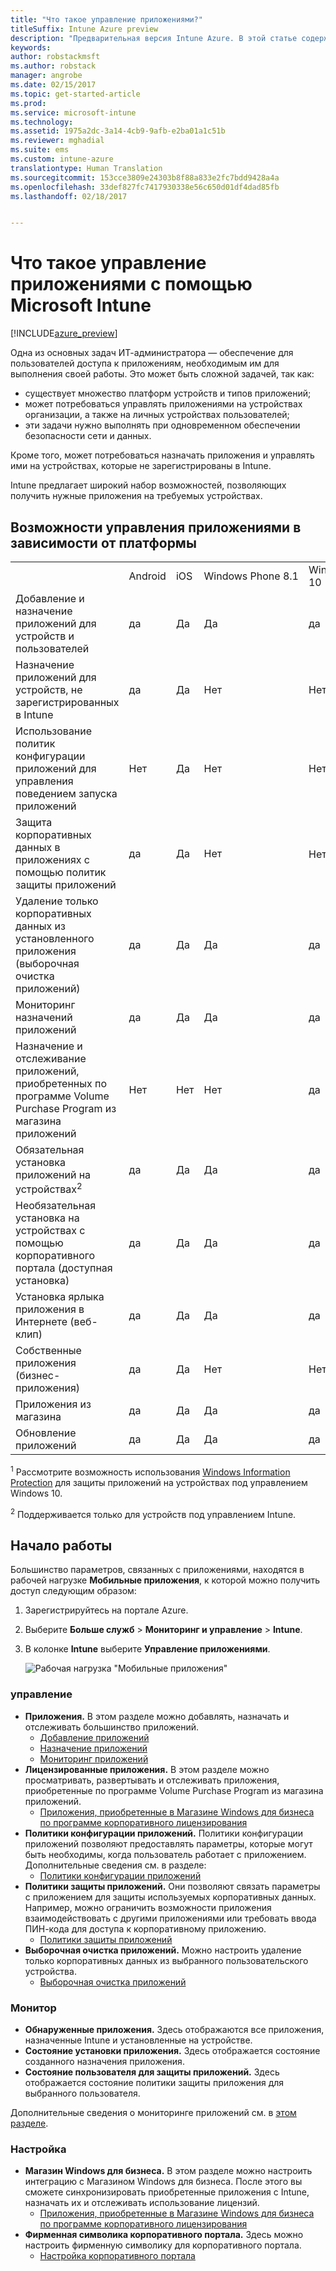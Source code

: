 ```yaml
---
title: "Что такое управление приложениями?"
titleSuffix: Intune Azure preview
description: "Предварительная версия Intune Azure. В этой статье содержатся общие сведения об управлении приложениями с помощью Microsoft Intune"
keywords: 
author: robstackmsft
ms.author: robstack
manager: angrobe
ms.date: 02/15/2017
ms.topic: get-started-article
ms.prod: 
ms.service: microsoft-intune
ms.technology: 
ms.assetid: 1975a2dc-3a14-4cb9-9afb-e2ba01a1c51b
ms.reviewer: mghadial
ms.suite: ems
ms.custom: intune-azure
translationtype: Human Translation
ms.sourcegitcommit: 153cce3809e24303b8f88a833e2fc7bdd9428a4a
ms.openlocfilehash: 33def827fc7417930338e56c650d01df4dad85fb
ms.lasthandoff: 02/18/2017


---
```


# <a name="what-is-microsoft-intune-app-management"></a>Что такое управление приложениями с помощью Microsoft Intune


[!INCLUDE[azure_preview](../includes/azure_preview.md)]


Одна из основных задач ИТ-администратора — обеспечение для пользователей доступа к приложениям, необходимым им для выполнения своей работы. Это может быть сложной задачей, так как:
- существует множество платформ устройств и типов приложений;
- может потребоваться управлять приложениями на устройствах организации, а также на личных устройствах пользователей;
- эти задачи нужно выполнять при одновременном обеспечении безопасности сети и данных. 

Кроме того, может потребоваться назначать приложения и управлять ими на устройствах, которые не зарегистрированы в Intune.

Intune предлагает широкий набор возможностей, позволяющих получить нужные приложения на требуемых устройствах.

## <a name="app-management-capabilities-by-platform"></a>Возможности управления приложениями в зависимости от платформы

||||||
|-|-|-|-|-|
|&nbsp; |Android|iOS|Windows Phone 8.1|Windows 10|
|Добавление и назначение приложений для устройств и пользователей|да|Да|Да|да|
|Назначение приложений для устройств, не зарегистрированных в Intune|да|Да|Нет|Нет|
|Использование политик конфигурации приложений для управления поведением запуска приложений|Нет|Да|Нет|Нет|
|Защита корпоративных данных в приложениях с помощью политик защиты приложений|да|Да|Нет|Нет<sup>1</sup>|
|Удаление только корпоративных данных из установленного приложения (выборочная очистка приложений)|да|Да|Да|да|
|Мониторинг назначений приложений|да|Да|Да|да|
|Назначение и отслеживание приложений, приобретенных по программе Volume Purchase Program из магазина приложений|Нет|Нет|Нет|да|
|Обязательная установка приложений на устройствах<sup>2</sup>|да|Да|Да|да|
|Необязательная установка на устройствах с помощью корпоративного портала (доступная установка)|да|Да|Да|да|
|Установка ярлыка приложения в Интернете (веб-клип)|да|Да|Да|да|
|Собственные приложения (бизнес-приложения)|да|Да|Нет|Нет|
|Приложения из магазина|да|Да|Да|да|
|Обновление приложений|да|Да|Да|да|

<sup>1</sup> Рассмотрите возможность использования [Windows Information Protection](/intune-azure/configure-devices/how-to-configure-windows-information-protection) для защиты приложений на устройствах под управлением Windows 10.

<sup>2</sup> Поддерживается только для устройств под управлением Intune.


## <a name="how-to-get-started"></a>Начало работы

Большинство параметров, связанных с приложениями, находятся в рабочей нагрузке **Мобильные приложения**, к которой можно получить доступ следующим образом:

1. Зарегистрируйтесь на портале Azure.
2. Выберите **Больше служб** > **Мониторинг и управление** > **Intune**.
3. В колонке **Intune** выберите **Управление приложениями**.

    ![Рабочая нагрузка "Мобильные приложения"](./media/apps-workload.png)

### <a name="manage"></a>управление
- **Приложения.** В этом разделе можно добавлять, назначать и отслеживать большинство приложений. 
    - [Добавление приложений](add-apps.md)
    - [Назначение приложений](deploy-apps.md)
    - [Мониторинг приложений](monitor-apps.md)
- **Лицензированные приложения.** В этом разделе можно просматривать, развертывать и отслеживать приложения, приобретенные по программе Volume Purchase Program из магазина приложений.
    - [Приложения, приобретенные в Магазине Windows для бизнеса по программе корпоративного лицензирования](wsfb-apps.md)
- **Политики конфигурации приложений.** Политики конфигурации приложений позволяют предоставлять параметры, которые могут быть необходимы, когда пользователь работает с приложением. Дополнительные сведения см. в разделе:
    - [Политики конфигурации приложений](app-configuration-policies.md)
- **Политики защиты приложений.** Они позволяют связать параметры с приложением для защиты используемых корпоративных данных. Например, можно ограничить возможности приложения взаимодействовать с другими приложениями или требовать ввода ПИН-кода для доступа к корпоративному приложению.
    - [Политики защиты приложений](app-protection-policies.md)
- **Выборочная очистка приложений.** Можно настроить удаление только корпоративных данных из выбранного пользовательского устройства.
    - [Выборочная очистка приложений](app-selective-wipe.md)

### <a name="monitor"></a>Монитор
- **Обнаруженные приложения.** Здесь отображаются все приложения, назначенные Intune и установленные на устройстве.
- **Состояние установки приложения.** Здесь отображается состояние созданного назначения приложения.
- **Состояние пользователя для защиты приложений.** Здесь отображается состояние политики защиты приложения для выбранного пользователя.

Дополнительные сведения о мониторинге приложений см. в [этом разделе](monitor-apps.md).

### <a name="setup"></a>Настройка
<!--- **iOS VPP Tokens**
    - [iOS volume-purchased apps](ios-vpp-apps.md) --->
- **Магазин Windows для бизнеса.** В этом разделе можно настроить интеграцию с Магазином Windows для бизнеса. После этого вы сможете синхронизировать приобретенные приложения с Intune, назначать их и отслеживать использование лицензий. 
    - [Приложения, приобретенные в Магазине Windows для бизнеса по программе корпоративного лицензирования](wsfb-apps.md)
- **Фирменная символика корпоративного портала.** Здесь можно настроить фирменную символику для корпоративного портала. 
    - [Настройка корпоративного портала](company-portal-app.md)

